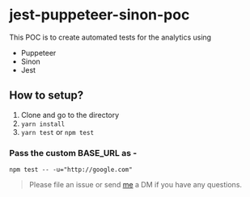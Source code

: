 
# jest-puppeteer-sinon-poc

This POC is to create automated tests for the analytics using 
- Puppeteer
- Sinon
- Jest

## How to setup?
1. Clone and go to the directory
2. `yarn install`
3. `yarn test` or `npm test`

### Pass the custom BASE_URL as - 
`npm test -- -u="http://google.com"`

> Please file an issue or send [me](https://twitter.com/xfumihiro) a DM if you have any questions.
